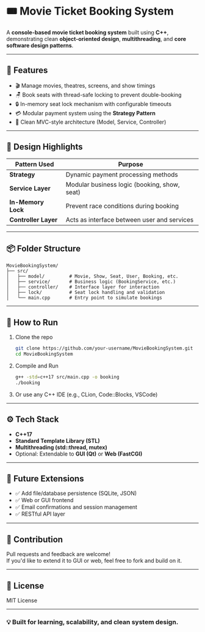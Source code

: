 # 🎟️ Movie Ticket Booking System

A **console-based movie ticket booking system** built using **C++**, demonstrating clean **object-oriented design**, **multithreading**, and **core software design patterns**.

---

## 🚀 Features

- 🎬 Manage movies, theatres, screens, and show timings
- 🪑 Book seats with thread-safe locking to prevent double-booking
- 🔒 In-memory seat lock mechanism with configurable timeouts
- 💳 Modular payment system using the **Strategy Pattern**
- 🧱 Clean MVC-style architecture (Model, Service, Controller)

---

## 🧠 Design Highlights

| Pattern Used      | Purpose                                        |
|-------------------|------------------------------------------------|
| **Strategy**       | Dynamic payment processing methods             |
| **Service Layer**  | Modular business logic (booking, show, seat)   |
| **In-Memory Lock** | Prevent race conditions during booking         |
| **Controller Layer** | Acts as interface between user and services |

---

## 📦 Folder Structure

```
MovieBookingSystem/
├── src/
│   ├── model/         # Movie, Show, Seat, User, Booking, etc.
│   ├── service/       # Business logic (BookingService, etc.)
│   ├── controller/    # Interface layer for interaction
│   ├── lock/          # Seat lock handling and validation
│   └── main.cpp       # Entry point to simulate bookings
```

---

## 🧪 How to Run

1. Clone the repo  
   ```bash
   git clone https://github.com/your-username/MovieBookingSystem.git
   cd MovieBookingSystem
   ```

2. Compile and Run  
   ```bash
   g++ -std=c++17 src/main.cpp -o booking
   ./booking
   ```

3. Or use any C++ IDE (e.g., CLion, Code::Blocks, VSCode)

---

## ⚙️ Tech Stack

- **C++17**
- **Standard Template Library (STL)**
- **Multithreading (std::thread, mutex)**
- Optional: Extendable to **GUI (Qt)** or **Web (FastCGI)**

---

## 🧩 Future Extensions

- ✅ Add file/database persistence (SQLite, JSON)
- ✅ Web or GUI frontend
- ✅ Email confirmations and session management
- ✅ RESTful API layer

---

## 🤝 Contribution

Pull requests and feedback are welcome!  
If you'd like to extend it to GUI or web, feel free to fork and build on it.

---

## 📄 License

MIT License

---

### 💡 Built for learning, scalability, and clean system design.
